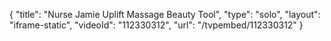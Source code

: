 {
    "title": "Nurse Jamie Uplift Massage Beauty Tool",
    "type": "solo",
    "layout": "iframe-static",
    "videoId": "112330312",
    "url": "\/tvpembed\/112330312"
}